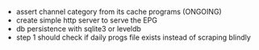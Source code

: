 * assert channel category from its cache programs (ONGOING)
* create simple http server to serve the EPG
* db persistence with sqlite3 or leveldb
* step 1 should check if daily progs file exists instead of scraping blindly

